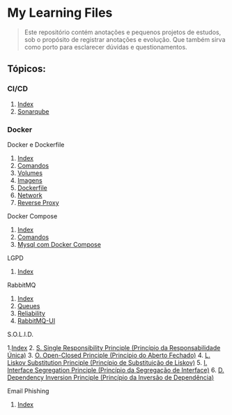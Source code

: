 # My Learning Files

> Este repositório contém anotações e pequenos projetos de estudos, sob o propósito de registrar anotações e evolução. Que também sirva como porto para esclarecer dúvidas e questionamentos.

## Tópicos:

### CI/CD

1. [Index](/ci-cd/readme.md)
2. [Sonarqube](/ci-cd/readme.md)

### Docker

<p>Docker e Dockerfile</p>

1. [Index](/curso-docker/docker/readme.md)
2. [Comandos](/curso-docker/docker/01.comandos.md)
3. [Volumes](/curso-docker/docker/02.volumes.md)
4. [Imagens](/curso-docker/docker/03.imagens.md)
5. [Dockerfile](/curso-docker/docker/04.dockerfile.md)
6. [Network](/curso-docker/docker/05.network.md)
7. [Reverse Proxy](/curso-docker/docker/06.reverse-proxy.md)

<p>Docker Compose</p>

1. [Index](/curso-docker/docker-compose/readme.md)
2. [Comandos](/curso-docker/docker-compose/01.comandos.md)
3. [Mysql com Docker Compose](/curso-docker/docker-compose/02.myqsl-com-docker-compose.md)

<p>LGPD</p>

1. [Index](/lgpd/readme.md)

<p>RabbitMQ</p>

1. [Index](/rabbit-mq/readme.md)
2. [Queues](/rabbit-mq/01.queues.md)
3. [Reliability](/rabbit-mq/02.reliability.md)
4. [RabbitMQ-UI](/rabbit-mq/03.rabbitmqUI.md)

<p>S.O.L.I.D.</p>

1.[Index](./solid/readme.md)
2. [S. Single Responsibility Principle (Princípio da Responsabilidade Única)](./solid/01.single-responsibility.md)
3. [O. Open-Closed Principle (Princípio do Aberto Fechado)](./solid/02.open-closed.md)
4. [L. Liskov Substitution Principle (Princípio de Substituição de Liskov)](./solid/03.liskov-substitution.md)
5. [I. Interface Segregation Principle (Princípio da Segregação de Interface)](./solid/04.interface-segregation.md)
6. [D. Dependency Inversion Principle (Princípio da Inversão de Dependência)](./solid/05.dependency-inversion.md)

<p>Email Phishing</p>

1. [Index](./email-phishing/readme.md)